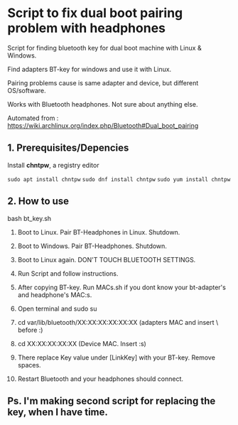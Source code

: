 # Script to fix dual boot pairing problem with headphones

Script for finding bluetooth key for dual boot machine with Linux & Windows.

Find adapters BT-key for windows and use it with Linux.

Pairing problems cause is same adapter and device, but different OS/software.

Works with Bluetooth headphones. Not sure about anything else.

Automated from : https://wiki.archlinux.org/index.php/Bluetooth#Dual_boot_pairing

## 1. Prerequisites/Depencies

Install **chntpw**, a registry editor

`sudo apt install chntpw`
`sudo dnf install chntpw`
`sudo yum install chntpw`

## 2. How to use

bash bt_key.sh

1. Boot to Linux. Pair BT-Headphones in Linux. Shutdown.
2. Boot to Windows. Pair BT-Headphones. Shutdown.
3. Boot to Linux again. DON'T TOUCH BLUETOOTH SETTINGS.
4. Run Script and follow instructions.

5. After copying BT-key. Run MACs.sh if you dont know your bt-adapter's and headphone's MAC:s.

6. Open terminal and sudo su

7. cd var/lib/bluetooth/XX\:XX\:XX\:XX\:XX\:XX (adapters MAC and insert \ before :)

8. cd XX\:XX\:XX\:XX\:XX (Device MAC. Insert \:s)

9. There replace Key value under [LinkKey] with your BT-key. Remove spaces.

10. Restart Bluetooth and your headphones should connect.

## Ps. I'm making second script for replacing the key, when I have time. 
